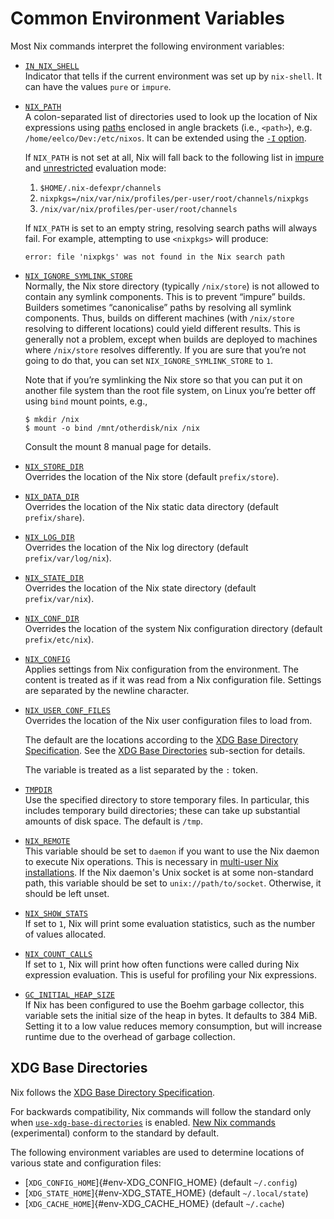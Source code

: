 # Common Environment Variables

Most Nix commands interpret the following environment variables:

  - <span id="env-IN_NIX_SHELL">[`IN_NIX_SHELL`](#env-IN_NIX_SHELL)</span>\
    Indicator that tells if the current environment was set up by
    `nix-shell`. It can have the values `pure` or `impure`.

  - <span id="env-NIX_PATH">[`NIX_PATH`](#env-NIX_PATH)</span>\
    A colon-separated list of directories used to look up the location of Nix
    expressions using [paths](@docroot@/language/values.md#type-path)
    enclosed in angle brackets (i.e., `<path>`),
    e.g. `/home/eelco/Dev:/etc/nixos`. It can be extended using the
    [`-I` option](@docroot@/command-ref/opt-common.md#opt-I).

    If `NIX_PATH` is not set at all, Nix will fall back to the following list in [impure](@docroot@/command-ref/conf-file.md#conf-pure-eval) and [unrestricted](@docroot@/command-ref/conf-file.md#conf-restrict-eval) evaluation mode:

      1. `$HOME/.nix-defexpr/channels`
      2. `nixpkgs=/nix/var/nix/profiles/per-user/root/channels/nixpkgs`
      3. `/nix/var/nix/profiles/per-user/root/channels`

    If `NIX_PATH` is set to an empty string, resolving search paths will always fail.
    For example, attempting to use `<nixpkgs>` will produce:

        error: file 'nixpkgs' was not found in the Nix search path

  - <span id="env-NIX_IGNORE_SYMLINK_STORE">[`NIX_IGNORE_SYMLINK_STORE`](#env-NIX_IGNORE_SYMLINK_STORE)</span>\
    Normally, the Nix store directory (typically `/nix/store`) is not
    allowed to contain any symlink components. This is to prevent
    “impure” builds. Builders sometimes “canonicalise” paths by
    resolving all symlink components. Thus, builds on different machines
    (with `/nix/store` resolving to different locations) could yield
    different results. This is generally not a problem, except when
    builds are deployed to machines where `/nix/store` resolves
    differently. If you are sure that you’re not going to do that, you
    can set `NIX_IGNORE_SYMLINK_STORE` to `1`.

    Note that if you’re symlinking the Nix store so that you can put it
    on another file system than the root file system, on Linux you’re
    better off using `bind` mount points, e.g.,

    ```console
    $ mkdir /nix
    $ mount -o bind /mnt/otherdisk/nix /nix
    ```

    Consult the mount 8 manual page for details.

  - <span id="env-NIX_STORE_DIR">[`NIX_STORE_DIR`](#env-NIX_STORE_DIR)</span>\
    Overrides the location of the Nix store (default `prefix/store`).

  - <span id="env-NIX_DATA_DIR">[`NIX_DATA_DIR`](#env-NIX_DATA_DIR)</span>\
    Overrides the location of the Nix static data directory (default
    `prefix/share`).

  - <span id="env-NIX_LOG_DIR">[`NIX_LOG_DIR`](#env-NIX_LOG_DIR)</span>\
    Overrides the location of the Nix log directory (default
    `prefix/var/log/nix`).

  - <span id="env-NIX_STATE_DIR">[`NIX_STATE_DIR`](#env-NIX_STATE_DIR)</span>\
    Overrides the location of the Nix state directory (default
    `prefix/var/nix`).

  - <span id="env-NIX_CONF_DIR">[`NIX_CONF_DIR`](#env-NIX_CONF_DIR)</span>\
    Overrides the location of the system Nix configuration directory
    (default `prefix/etc/nix`).

  - <span id="env-NIX_CONFIG">[`NIX_CONFIG`](#env-NIX_CONFIG)</span>\
    Applies settings from Nix configuration from the environment.
    The content is treated as if it was read from a Nix configuration file.
    Settings are separated by the newline character.

  - <span id="env-NIX_USER_CONF_FILES">[`NIX_USER_CONF_FILES`](#env-NIX_USER_CONF_FILES)</span>\
    Overrides the location of the Nix user configuration files to load from.

    The default are the locations according to the [XDG Base Directory Specification].
    See the [XDG Base Directories](#xdg-base-directories) sub-section for details.

    The variable is treated as a list separated by the `:` token.

  - <span id="env-TMPDIR">[`TMPDIR`](#env-TMPDIR)</span>\
    Use the specified directory to store temporary files. In particular,
    this includes temporary build directories; these can take up
    substantial amounts of disk space. The default is `/tmp`.

  - <span id="env-NIX_REMOTE">[`NIX_REMOTE`](#env-NIX_REMOTE)</span>\
    This variable should be set to `daemon` if you want to use the Nix
    daemon to execute Nix operations. This is necessary in [multi-user
    Nix installations](@docroot@/installation/multi-user.md). If the Nix
    daemon's Unix socket is at some non-standard path, this variable
    should be set to `unix://path/to/socket`. Otherwise, it should be
    left unset.

  - <span id="env-NIX_SHOW_STATS">[`NIX_SHOW_STATS`](#env-NIX_SHOW_STATS)</span>\
    If set to `1`, Nix will print some evaluation statistics, such as
    the number of values allocated.

  - <span id="env-NIX_COUNT_CALLS">[`NIX_COUNT_CALLS`](#env-NIX_COUNT_CALLS)</span>\
    If set to `1`, Nix will print how often functions were called during
    Nix expression evaluation. This is useful for profiling your Nix
    expressions.

  - <span id="env-GC_INITIAL_HEAP_SIZE">[`GC_INITIAL_HEAP_SIZE`](#env-GC_INITIAL_HEAP_SIZE)</span>\
    If Nix has been configured to use the Boehm garbage collector, this
    variable sets the initial size of the heap in bytes. It defaults to
    384 MiB. Setting it to a low value reduces memory consumption, but
    will increase runtime due to the overhead of garbage collection.

## XDG Base Directories

Nix follows the [XDG Base Directory Specification].

For backwards compatibility, Nix commands will follow the standard only when [`use-xdg-base-directories`] is enabled.
[New Nix commands](@docroot@/command-ref/new-cli/nix.md) (experimental) conform to the standard by default.

The following environment variables are used to determine locations of various state and configuration files:

- [`XDG_CONFIG_HOME`]{#env-XDG_CONFIG_HOME} (default `~/.config`)
- [`XDG_STATE_HOME`]{#env-XDG_STATE_HOME} (default `~/.local/state`)
- [`XDG_CACHE_HOME`]{#env-XDG_CACHE_HOME} (default `~/.cache`)


[XDG Base Directory Specification]: https://specifications.freedesktop.org/basedir-spec/basedir-spec-latest.html
[`use-xdg-base-directories`]: @docroot@/command-ref/conf-file.md#conf-use-xdg-base-directories
